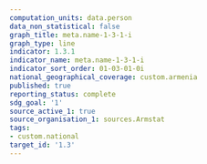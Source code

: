 ```yaml
---
computation_units: data.person
data_non_statistical: false
graph_title: meta.name-1-3-1-i
graph_type: line
indicator: 1.3.1
indicator_name: meta.name-1-3-1-i
indicator_sort_order: 01-03-01-0i
national_geographical_coverage: custom.armenia
published: true
reporting_status: complete
sdg_goal: '1'
source_active_1: true
source_organisation_1: sources.Armstat
tags:
- custom.national
target_id: '1.3'
---
```


